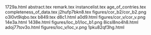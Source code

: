 1729a.html
abstract.tex
remark.tex
instancelist.tex
age_of_contries.tex
completeness_of_data.tex
j2hufp7bkn8.tex
figures/cor_b2/cor_b2.png
o3l0vt9iqbo.tex
b849.tex
d8c1.html
a0d9.html
figures/cor_v/cor_v.png
14e3a.html
1438e.html
figures/loc_b1/loc_b1.png
8icsl8no4h8.html
adoj77tov3o.html
figures/loc_v/loc_v.png
1pku82qf3hg.html